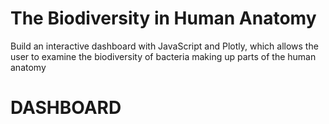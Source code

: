 # The Biodiversity in Human Anatomy
Build an interactive dashboard with JavaScript and Plotly, which allows the user to examine the biodiversity of bacteria making up parts of the human anatomy

# DASHBOARD
